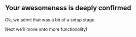## Your awesomeness is deeply confirmed

Ok, we admit that was a bit of a setup stage. 

Next we'll move onto more functionality! 
